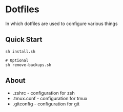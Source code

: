 
# Dotfiles

In which dotfiles are used to configure various things

## Quick Start

```
sh install.sh

# Optional
sh remove-backups.sh
```

## About

- .zshrc - configuration for zsh
- .tmux.conf - configuration for tmux
- .gitconfig - configuration for git
